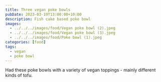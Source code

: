 ```yaml
---
title: Three vegan poke bowls
pubDate: 2023-03-19T13:00:00+10:00
description: Fish cake based poke bowl
images:
  - ../../../images/food/Vegan poke bowl (2).jpeg
  - ../../../images/food/Vegan poke bowl (3).jpeg
  - ../../../images/food/Poke bowl (1).jpeg
categories: [food]
tags:
  - vegan
  - poke bowl
---
```


Had these poke bowls with a variety of vegan toppings - mainly different kinds of tofu.
